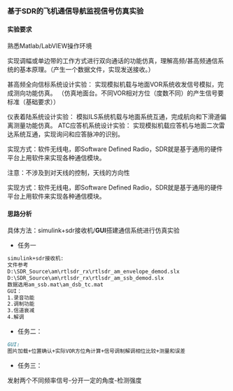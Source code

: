 ### 基于SDR的飞机通信导航监视信号仿真实验


#### 实验要求
熟悉Matlab/LabVIEW操作环境

实现调幅或单边带的工作方式进行双向通话的功能仿真，理解高频/甚高频通信系统的基本原理。（产生一个数据文件，实现发送接收。）

甚高频全向信标系统设计实验：
实现模拟机载与地面VOR系统收发信号模拟，完成测向功能仿真。
（仿真地面台。不同VOR相对方位（度数不同）的产生信号要标准（基础要求））

仪表着陆系统设计实验：
模拟ILS系统机载与地面系统互通，完成航向和下滑道偏离测量功能仿真。
ATC应答机系统设计实验：
实现模拟机载应答机与地面二次雷达系统互通，实现询问和应答脉冲的识别。

实现方式：软件无线电，即Software Defined Radio，SDR就是基于通用的硬件平台上用软件来实现各种通信模块。

注意：不涉及到对天线的控制，天线的方向性


实现方式：软件无线电，即Software Defined Radio，SDR就是基于通用的硬件平台上用软件来实现各种通信模块。


#### 思路分析

具体方法：simulink+sdr接收机/**GUI**搭建通信系统进行仿真实验

- 任务一
```markdown
simulink+sdr接收机:
文件参考
D:\SDR_Source\am\rtlsdr_rx\rtlsdr_am_envelope_demod.slx
D:\SDR_Source\am\rtlsdr_rx\rtlsdr_am_ssb_demod.slx
数据选用am_ssb.mat\am_dsb_tc.mat
GUI：
1.录音功能
2.调制功能
3.信道衰减
4.解调
```
- 任务二：
```markdown
GUI:
图片加载+位置确认+实际VOR方位角计算+信号调制解调相位比较+测量和误差
```
- 任务三：

发射两个不同频率信号-分开一定的角度-检测强度

